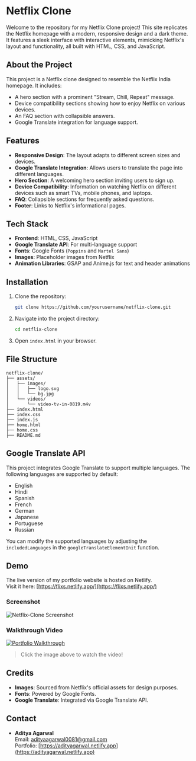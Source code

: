 # Netflix Clone 

Welcome to the repository for my Netflix Clone project! This site replicates the Netflix homepage with a modern, responsive design and a dark theme. It features a sleek interface with interactive elements, mimicking Netflix's layout and functionality, all built with HTML, CSS, and JavaScript.

## About the Project

This project is a Netflix clone designed to resemble the Netflix India homepage. It includes:
- A hero section with a prominent "Stream, Chill, Repeat" message.
- Device compatibility sections showing how to enjoy Netflix on various devices.
- An FAQ section with collapsible answers.
- Google Translate integration for language support.

## Features

- **Responsive Design**: The layout adapts to different screen sizes and devices.
- **Google Translate Integration**: Allows users to translate the page into different languages.
- **Hero Section**: A welcoming hero section inviting users to sign up.
- **Device Compatibility**: Information on watching Netflix on different devices such as smart TVs, mobile phones, and laptops.
- **FAQ**: Collapsible sections for frequently asked questions.
- **Footer**: Links to Netflix's informational pages.

## Tech Stack

- **Frontend**: HTML, CSS, JavaScript
- **Google Translate API**: For multi-language support
- **Fonts**: Google Fonts (`Poppins` and `Martel Sans`)
- **Images**: Placeholder images from Netflix
- **Animation Libraries**: GSAP and Anime.js for text and header animations

## Installation

1. Clone the repository:

    ```bash
    git clone https://github.com/yourusername/netflix-clone.git
    ```

2. Navigate into the project directory:

    ```bash
    cd netflix-clone
    ```

3. Open `index.html` in your browser.

## File Structure

```plaintext
netflix-clone/
├── assets/
│   ├── images/
│   │   ├── logo.svg
│   │   └── bg.jpg
│   └── videos/
│       └── video-tv-in-0819.m4v
├── index.html
├── index.css
├── index.js
├── home.html
├── home.css
├── README.md

```

## Google Translate API

This project integrates Google Translate to support multiple languages. The following languages are supported by default:

- English
- Hindi
- Spanish
- French
- German
- Japanese
- Portuguese
- Russian

You can modify the supported languages by adjusting the `includedLanguages` in the `googleTranslateElementInit` function.

## Demo

The live version of my portfolio website is hosted on Netlify.  
Visit it here: [https://flixs.netlify.app/](https://flixs.netlify.app/)

### Screenshot
![Netflix-Clone Screenshot](https://res.cloudinary.com/dcf0cpuqf/image/upload/v1738282572/Screenshot_2025-01-31_054558_bquday.png)

### Walkthrough Video
[![Portfolio Walkthrough](https://res.cloudinary.com/dcf0cpuqf/image/upload/v1738282572/Screenshot_2025-01-31_054558_bquday.png)](https://res.cloudinary.com/dcf0cpuqf/video/upload/v1738282549/netfix-video_gqetuw.mp4)

> Click the image above to watch the video!

## Credits

- **Images**: Sourced from Netflix's official assets for design purposes.
- **Fonts**: Powered by Google Fonts.
- **Google Translate**: Integrated via Google Translate API.

## Contact

- **Aditya Agarwal**  
  Email: [adityaagarwal0081@gmail.com](mailto:adityaagarwal0081@gmail.com)  
  Portfolio: [https://adityagarwal.netlify.app](https://adityagarwal.netlify.app)
